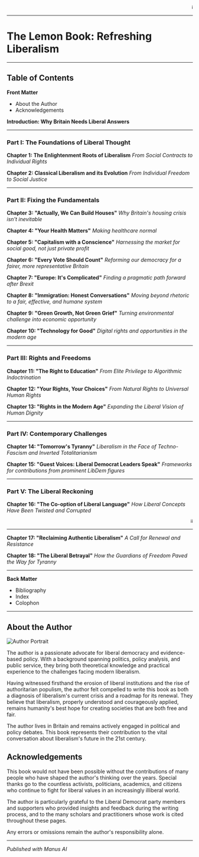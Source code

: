 <div align="right"><sub>i</sub></div>

---

# The Lemon Book: Refreshing Liberalism


---

## Table of Contents

**Front Matter**
- About the Author
- Acknowledgements

**Introduction: Why Britain Needs Liberal Answers**

---

### Part I: The Foundations of Liberal Thought

**Chapter 1: The Enlightenment Roots of Liberalism**
*From Social Contracts to Individual Rights*

**Chapter 2: Classical Liberalism and its Evolution**
*From Individual Freedom to Social Justice*

---

### Part II: Fixing the Fundamentals

**Chapter 3: "Actually, We Can Build Houses"**
*Why Britain's housing crisis isn't inevitable*

**Chapter 4: "Your Health Matters"**
*Making healthcare normal*

**Chapter 5: "Capitalism with a Conscience"**
*Harnessing the market for social good, not just private profit*

**Chapter 6: "Every Vote Should Count"**
*Reforming our democracy for a fairer, more representative Britain*

**Chapter 7: "Europe: It's Complicated"**
*Finding a pragmatic path forward after Brexit*

**Chapter 8: "Immigration: Honest Conversations"**
*Moving beyond rhetoric to a fair, effective, and humane system*

**Chapter 9: "Green Growth, Not Green Grief"**
*Turning environmental challenge into economic opportunity*

**Chapter 10: "Technology for Good"**
*Digital rights and opportunities in the modern age*

---

### Part III: Rights and Freedoms

**Chapter 11: "The Right to Education"**
*From Elite Privilege to Algorithmic Indoctrination*

**Chapter 12: "Your Rights, Your Choices"**
*From Natural Rights to Universal Human Rights*

**Chapter 13: "Rights in the Modern Age"**
*Expanding the Liberal Vision of Human Dignity*

---

### Part IV: Contemporary Challenges

**Chapter 14: "Tomorrow's Tyranny"**
*Liberalism in the Face of Techno-Fascism and Inverted Totalitarianism*

**Chapter 15: "Guest Voices: Liberal Democrat Leaders Speak"**
*Frameworks for contributions from prominent LibDem figures*

---

### Part V: The Liberal Reckoning

**Chapter 16: "The Co-option of Liberal Language"**
*How Liberal Concepts Have Been Twisted and Corrupted*

<div align="right"><sub>ii</sub></div>

---

**Chapter 17: "Reclaiming Authentic Liberalism"**
*A Call for Renewal and Resistance*

**Chapter 18: "The Liberal Betrayal"**
*How the Guardians of Freedom Paved the Way for Tyranny*

---

**Back Matter**
- Bibliography
- Index
- Colophon

---

## About the Author

![Author Portrait](uploIMG_0336.png)

The author is a passionate advocate for liberal democracy and evidence-based policy. With a background spanning politics, policy analysis, and public service, they bring both theoretical knowledge and practical experience to the challenges facing modern liberalism.

Having witnessed firsthand the erosion of liberal institutions and the rise of authoritarian populism, the author felt compelled to write this book as both a diagnosis of liberalism's current crisis and a roadmap for its renewal. They believe that liberalism, properly understood and courageously applied, remains humanity's best hope for creating societies that are both free and fair.

The author lives in Britain and remains actively engaged in political and policy debates. This book represents their contribution to the vital conversation about liberalism's future in the 21st century.

## Acknowledgements

This book would not have been possible without the contributions of many people who have shaped the author's thinking over the years. Special thanks go to the countless activists, politicians, academics, and citizens who continue to fight for liberal values in an increasingly illiberal world.

The author is particularly grateful to the Liberal Democrat party members and supporters who provided insights and feedback during the writing process, and to the many scholars and practitioners whose work is cited throughout these pages.

Any errors or omissions remain the author's responsibility alone.

---

*Published with Manus AI*
